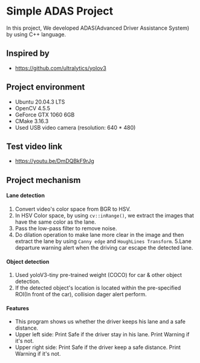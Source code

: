 # Simple ADAS Project
In this project, We developed ADAS(Advanced Driver Assistance System) by using C++ language.

## Inspired by
- https://github.com/ultralytics/yolov3

## Project environment
- Ubuntu 20.04.3 LTS
- OpenCV 4.5.5
- GeForce GTX 1060 6GB
- CMake 3.16.3
- Used USB video camera (resolution: 640 * 480)

## Test video link
- https://youtu.be/DmDQBkF9rJg

## Project mechanism
#### Lane detection
1. Convert video's color space from BGR to HSV.
2. In HSV Color space, by using `cv::inRange()`, we extract the images that have the same color as the lane.
3. Pass the low-pass filter to remove noise.
4. Do dilation operation to make lane more clear in the image and then extract the lane by using `Canny edge` and `HoughLines Transform`.
5.Lane departure warning alert when the driving car escape the detected lane.

#### Object detection
1. Used yoloV3-tiny pre-trained weight (COCO) for car & other object detection.
2. If the detected object's location is located within the pre-specified ROI(In front of the car), collision dager alert perform.

#### Features
- This program shows us whether the driver keeps his lane and a safe distance.
- Upper left side: Print Safe if the driver stay in his lane. Print Warning if it's not.
- Upper right side: Print Safe if the driver keep a safe distance. Print Warning if it's not.

